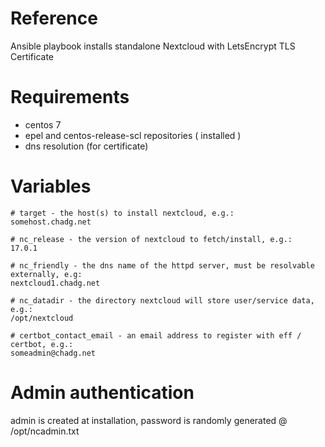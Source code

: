 # Reference
Ansible playbook installs standalone Nextcloud with LetsEncrypt TLS Certificate

# Requirements
- centos 7
- epel and centos-release-scl repositories ( installed )
- dns resolution (for certificate)

# Variables
```
# target - the host(s) to install nextcloud, e.g.:
somehost.chadg.net

# nc_release - the version of nextcloud to fetch/install, e.g.:
17.0.1

# nc_friendly - the dns name of the httpd server, must be resolvable externally, e.g:
nextcloud1.chadg.net

# nc_datadir - the directory nextcloud will store user/service data, e.g.:
/opt/nextcloud

# certbot_contact_email - an email address to register with eff / certbot, e.g.:
someadmin@chadg.net
```

# Admin authentication
admin is created at installation, password is randomly generated @ /opt/ncadmin.txt
